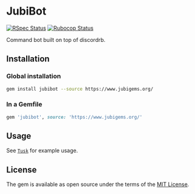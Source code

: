 # JubiBot

[![RSpec Status](https://github.com/jubishop/jubibot/workflows/RSpec/badge.svg)](https://github.com/jubishop/jubibot/actions/workflows/rspec.yml)  [![Rubocop Status](https://github.com/jubishop/jubibot/workflows/Rubocop/badge.svg)](https://github.com/jubishop/jubibot/actions/workflows/rubocop.yml)

Command bot built on top of discordrb.

## Installation

### Global installation

```zsh
gem install jubibot --source https://www.jubigems.org/
```

### In a Gemfile

```ruby
gem 'jubibot', source: 'https://www.jubigems.org/'
```

## Usage

See [`Tusk`](https://github.com/jubishop/Tusk) for example usage.

## License

The gem is available as open source under the terms of the [MIT License](https://opensource.org/licenses/MIT).
